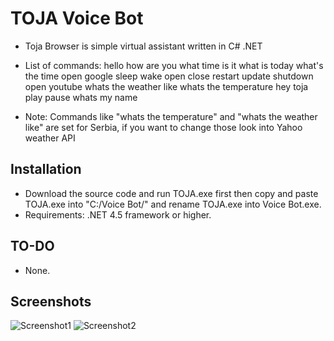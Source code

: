 # TOJA Voice Bot

  * Toja Browser is simple virtual assistant written in C# .NET
  * List of commands:
  hello
  how are you
  what time is it
  what is today
  what's the time
  open google
  sleep
  wake
  open
  close
  restart
  update
  shutdown
  open youtube
  whats the weather like
  whats the temperature
  hey toja
  play
  pause
  whats my name
  
  * Note: Commands like "whats the temperature" and "whats the weather like" are set for Serbia, if you want to change those look into Yahoo weather API
  
## Installation

  * Download the source code and run TOJA.exe first then copy and paste TOJA.exe into "C:/Voice Bot/" and rename TOJA.exe into Voice Bot.exe.
  * Requirements: .NET 4.5 framework or higher.
  
## TO-DO

  * None.
  
## Screenshots

![Screenshot1](https://preview.ibb.co/hyex4p/screen1.png)
![Screenshot2](https://image.ibb.co/nefbx9/screen2.png)
